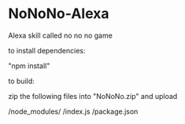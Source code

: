 # NoNoNo-Alexa
Alexa skill called no no no game

to install dependencies:

"npm install"

to build:

zip the following files into "NoNoNo.zip" and upload

/node_modules/
/index.js
/package.json


